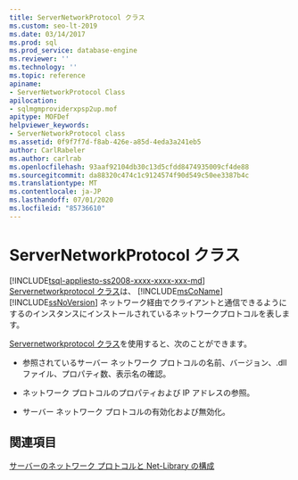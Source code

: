 ```yaml
---
title: ServerNetworkProtocol クラス
ms.custom: seo-lt-2019
ms.date: 03/14/2017
ms.prod: sql
ms.prod_service: database-engine
ms.reviewer: ''
ms.technology: ''
ms.topic: reference
apiname:
- ServerNetworkProtocol Class
apilocation:
- sqlmgmproviderxpsp2up.mof
apitype: MOFDef
helpviewer_keywords:
- ServerNetworkProtocol class
ms.assetid: 0f9f7f7d-f8ab-426e-a85d-4eda3a241eb5
author: CarlRabeler
ms.author: carlrab
ms.openlocfilehash: 93aaf92104db30c13d5cfdd8474935009cf4de88
ms.sourcegitcommit: da88320c474c1c9124574f90d549c50ee3387b4c
ms.translationtype: MT
ms.contentlocale: ja-JP
ms.lasthandoff: 07/01/2020
ms.locfileid: "85736610"
---
```

# <a name="servernetworkprotocol-class"></a>ServerNetworkProtocol クラス
[!INCLUDE[tsql-appliesto-ss2008-xxxx-xxxx-xxx-md](../../../includes/applies-to-version/sqlserver.md)]
  [Servernetworkprotocol クラス](../../../relational-databases/wmi-provider-configuration-classes/servernetworkprotocol-class/servernetworkprotocol-class.md)は、 [!INCLUDE[msCoName](../../../includes/msconame-md.md)] [!INCLUDE[ssNoVersion](../../../includes/ssnoversion-md.md)] ネットワーク経由でクライアントと通信できるようにするのインスタンスにインストールされているネットワークプロトコルを表します。  
  
 [Servernetworkprotocol クラス](../../../relational-databases/wmi-provider-configuration-classes/servernetworkprotocol-class/servernetworkprotocol-class.md)を使用すると、次のことができます。  
  
-   参照されているサーバー ネットワーク プロトコルの名前、バージョン、.dll ファイル、プロパティ数、表示名の確認。  
  
-   ネットワーク プロトコルのプロパティおよび IP アドレスの参照。  
  
-   サーバー ネットワーク プロトコルの有効化および無効化。  
  
## <a name="see-also"></a>関連項目  
 [サーバーのネットワーク プロトコルと Net-Library の構成](https://msdn.microsoft.com/library/ms177485\(v=sql.100\).aspx)  
  
  
